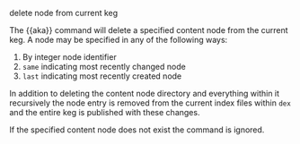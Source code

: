 delete node from current keg

The {{aka}} command will delete a specified content node from the current keg. A node may be specified in any of the following ways:

1. By integer node identifier
2. `same` indicating most recently changed node
3. `last`  indicating most recently created node

In addition to deleting the content node directory and everything within it recursively the node entry is removed from the current index files within `dex` and the entire keg is published with these changes.

If the specified content node does not exist the command is ignored.
